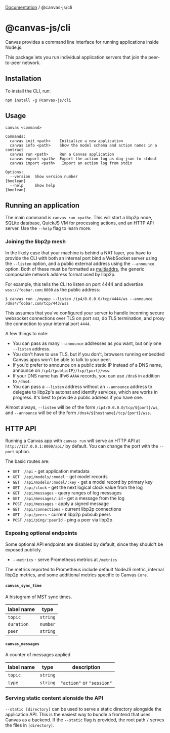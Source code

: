 [Documentation](../../packages.md) / @canvas-js/cli

# @canvas-js/cli

Canvas provides a command line interface for running applications inside
Node.js.

This package lets you run individual application servers that join the
peer-to-peer network.

## Installation

To install the CLI, run:

```
npm install -g @canvas-js/cli
```

## Usage

```
canvas <command>

Commands:
  canvas init <path>    Initialize a new application
  canvas info <path>    Show the model schema and action names in a contract
  canvas run <path>     Run a Canvas application
  canvas export <path>  Export the action log as dag-json to stdout
  canvas import <path>   Import an action log from stdin

Options:
  --version  Show version number                                       [boolean]
  --help     Show help                                                 [boolean]
```

## Running an application

The main command is `canvas run <path>`. This will start a libp2p node, SQLite database, QuickJS VM for processing actions, and an HTTP API server. Use the `--help` flag to learn more.

### Joining the libp2p mesh

In the likely case that your machine is behind a NAT layer, you have to provide the CLI with both an internal port bind a WebSocket server using the `--listen` option, and a public external address using the `--announce` option. Both of these must be formatted as [multiaddrs](https://github.com/multiformats/multiaddr), the generic composable network address format used by libp2p.

For example, this tells the CLI to listen on port 4444 and advertise `wss://foobar.com:8000` as the public address:

```
$ canvas run ./myapp --listen /ip4/0.0.0.0/tcp/4444/ws --announce /dns4/foobar.com/tcp/443/wss
```

This assumes that you've configured your server to handle incoming secure websocket connections over TLS on port `443`, do TLS termination, and proxy the connection to your internal port `4444`.

A few things to note:

- You can pass as many `--announce` addresses as you want, but only one `--listen` address.
- You don't have to use TLS, but if you don't, browsers running embedded Canvas apps won't be able to talk to your peer.
- If you'd prefer to announce on a public static IP instead of a DNS name, announce on `/ip4/{publicIP}/tcp/{port}/wss`.
- If your DNS name has IPv6 `AAAA` records, you can use `/dns6` in addition to `/dns4`.
- You can pass a `--listen` address without an `--announce` address to delegate to libp2p's autonat and identify services, which are works in progress. It's best to provide a public address if you have one.

Almost always, `--listen` will be of the form `/ip4/0.0.0.0/tcp/${port}/ws`, and `--announce` will be of the form `/dns4/${hostname}/tcp/{port}/wss`.

## HTTP API

Running a Canvas app with `canvas run` will serve an HTTP API at `http://127.0.0.1:8000/api/` by default. You can change the port with the `--port` option.

The basic routes are:

- `GET  /api` - get application metadata
- `GET  /api/models/:model` - get model records
- `GET  /api/models/:model/:key` - get a model record by primary key
- `GET  /api/clock` - get the next logical clock value from the log
- `GET  /api/messages` - query ranges of log messages
- `GET  /api/messages/:id` - get a message from the log
- `POST /api/messages` - apply a signed message
- `GET  /api/connections` - current libp2p connections
- `GET  /api/peers` - current libp2p pubsub peers
- `POST /api/ping/:peerId` - ping a peer via libp2p

### Exposing optional endpoints

Some optional API endpoints are disabled by default, since they should't be exposed publicly.

- `--metrics` - serve Prometheus metrics at `/metrics`

The metrics reported to Prometheus include default NodeJS metric, internal libp2p metrics, and some additional metrics specific to Canvas `Core`.

#### `canvas_sync_time`

A histogram of MST sync times.

| label name | type     |
| ---------- | -------- |
| `topic`    | `string` |
| `duration` | `number` |
| `peer`     | `string` |

#### `canvas_messages`

A counter of messages applied

| label name | type     | description               |
| ---------- | -------- | ------------------------- |
| `topic`    | `string` |                           |
| `type`     | `string` | `"action"` or `"session"` |

### Serving static content alonside the API

`--static [directory]` can be used to serve a static directory alongside the application API. This is the easiest way to bundle a frontend that uses Canvas as a backend. If the `--static` flag is provided, the root path `/` serves the files in `[directory]`.

